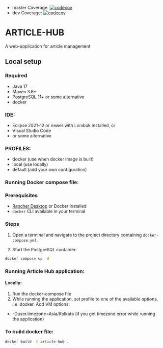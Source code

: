 - master Coverage: [![codecov](https://codecov.io/gh/Manoj-kandpal/Article-hub/branch/master/graph/badge.svg)](https://codecov.io/gh/Manoj-kandpal/Article-hub)
- dev Coverage: [![codecov](https://codecov.io/gh/Manoj-kandpal/Article-hub/branch/dev/graph/badge.svg)](https://codecov.io/gh/Manoj-kandpal/Article-hub)

# ARTICLE-HUB

A web-application for article management

## Local setup

### Required

- Java 17
- Maven 3.6+
- PostgreSQL 11+ or some alternative
- docker

### IDE:

- Eclipse 2021-12 or newer with Lombok installed, or
- Visual Studio Code
- or some alternative

### PROFILES:

- docker (use when docker image is built)
- local (use locally)
- default (add your own configuration)

### Running Docker compose file:
### Prerequisites

- [Rancher Desktop](https://rancherdesktop.io/) or Docker installed
- `docker` CLI available in your terminal

### Steps

1. Open a terminal and navigate to the project directory containing `docker-compose.yml`.

2. Start the PostgreSQL container:

```bash
docker compose up -d
```

### Running Article Hub application:

#### Locally:
1. Run the docker-compose file
2. While running the application, set profile to one of the available options, i.e. docker. Add VM options:
- -Duser.timezone=Asia/Kolkata (if you get timezone error while running the application)

### To build docker file:

```bash
docker build -t article-hub .
```